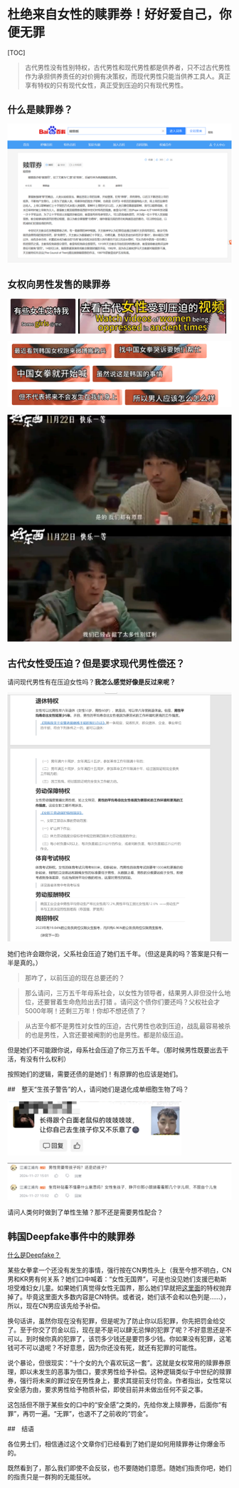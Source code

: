 # 杜绝来自女性的赎罪券！好好爱自己，你便无罪

[TOC]

<p></p>

> 古代男性没有性别特权，古代男性和现代男性都是供养者，只不过古代男性作为承担供养责任的对价拥有决策权，而现代男性只能当供养工具人。真正享有特权的只有现代女性，真正受到压迫的只有现代男性。

## 什么是赎罪券？
![baike](image.png)

## 女权向男性发售的赎罪券

![1](image-1.png)

![2](image-2.png)

![alt text](image-3.png)

## 古代女性受压迫？但是要求现代男性偿还？

请问现代男性有在压迫女性吗？**我怎么感觉好像是反过来呢？**

![alt text](image-4.png)

她们也许会跟你说，父系社会压迫了她们五千年。（但这是真的吗？答案是只有一半是真的。）

> 那咋了，以前压迫的现在总要还的？

> 那么请问，三万五千年母系社会，以女性为领导者，结果男人非但没什么地位，还要冒着生命危险出去打猎 。请问这个债你们要还吗？父权社会才5000年啊！还剩三万年！你却不想还债了？

> 从古至今都不是男性对女性的压迫，古代男性也收到压迫，战乱最容易被杀的也是男性，入宫还要被阉割的也是男性。都是阶级压迫。

但是她们不可能跟你说，母系社会压迫了你三万五千年。（那时候男性既要出去干活，有没有什么权利）

按照她们的逻辑，需要还债的是她们！有原罪的也应该是她们。

##　整天“生孩子警告”的人，请问她们是退化成单细胞生物了吗？

![alt text](image-5.png)

![alt text](image-6.png)

请问人类何时做到了单性生殖？那不还是需要男性配合？

## 韩国Deepfake事件中的赎罪券

[什么是Deepfake？](https://baike.baidu.com/item/%E6%B7%B1%E5%BA%A6%E4%BC%AA%E9%80%A0/56522542)

某些女拳拿一个还没有发生的事情，强行按在CN男性头上（我至今想不明白，CN男和KR男有何关系？她们口中喊着：“女性无国界”，可是也没见她们支援巴勒斯坦受难妇女儿童。如果她们真觉得女性无国界，那么她们早就把[这里面](https://baxi-beef.github.io/link3.html)的特权抛弃掉了。毕竟这里面大多数内容是CN特供。或者说，她们该不会和以色列是……），所以，现在CN男应该先给予补偿。

换句话讲，虽然你现在没有犯罪，但是呢为了防止你以后犯罪，你先把罚金给交了。至于你交了罚金以后，现在是不是可以肆无忌惮的犯罪了呢？不好意思还是不可以。到时候你真的犯罪了，该罚多少钱还是要罚多少钱。你如果没有犯罪，这笔钱可不可以退呢？不好意思，因为你还没有死，就还有犯罪的可能性。

说个暴论，但很现实：“十个女的九个喜欢玩这一套”。这就是女权常用的赎罪券原理，即以未发生的恶事为借口，要求男性给予补偿。这种逻辑类似于中世纪的赎罪券，强行将未来的罪过安在男性身上，要求其提前支付罚金。作者指出，女性常以安全感为由，要求男性给予物质补偿，即使目前并未做出任何不妥之事。

这包括但不限于某些女的口中的“安全感”之类的，先给你发上赎罪券，后面你“有罪”，再罚一遍。“无罪”，也退不了之前收的“罚金”。

##　结语

各位男士们，相信通过这个文章你们已经看到了她们是如何用赎罪券让你爆金币的。

既然看到了，那么我们即使不会反驳，也不要随她们意愿。随她们指责你吧，她们的指责只是一群狗的无能狂吠。